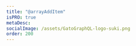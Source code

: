 ```yaml
---
title: "@arrayAddItem"
isPRO: true
metaDesc:
socialImage: /assets/GatoGraphQL-logo-suki.png
order: 200
---
```


